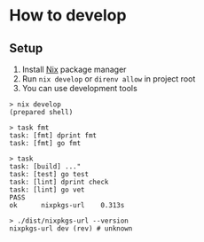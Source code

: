 # How to develop

## Setup

1. Install [Nix](https://nixos.org/) package manager
2. Run `nix develop` or `direnv allow` in project root
3. You can use development tools

```console
> nix develop
(prepared shell)

> task fmt
task: [fmt] dprint fmt
task: [fmt] go fmt

> task
task: [build] ..."
task: [test] go test
task: [lint] dprint check
task: [lint] go vet
PASS
ok      nixpkgs-url    0.313s

> ./dist/nixpkgs-url --version
nixpkgs-url dev (rev) # unknown
```
